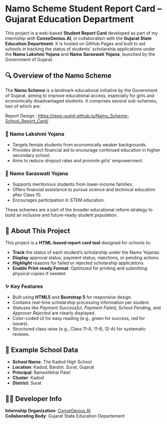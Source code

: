 # Namo Scheme Student Report Card – Gujarat Education Department

This project is a web-based **Student Report Card** developed as part of my internship with **ConveGenius.AI**, in collaboration with the **Gujarat State Education Department**. It is hosted on GitHub Pages and built to aid schools in tracking the status of students' scholarship applications under the **Namo Lakshmi Yojana** and **Namo Saraswati Yojana**, launched by the Government of Gujarat.

## 🔍 Overview of the Namo Scheme

The **Namo Scheme** is a landmark educational initiative by the Government of Gujarat, aiming to improve educational access, especially for girls and economically disadvantaged students. It comprises several sub-schemes, two of which are:

Report Design : [https://repo-sumit.github.io/Namo_Scheme-School_Report_Card/
](https://repo-sumit.github.io/Namo_Scheme-School_Report_Card/)
### 📘 Namo Lakshmi Yojana
- Targets female students from economically weaker backgrounds.
- Provides direct financial aid to encourage continued education in higher secondary school.
- Aims to reduce dropout rates and promote girls' empowerment.

### 📘 Namo Saraswati Yojana
- Supports meritorious students from lower-income families.
- Offers financial assistance to pursue science and technical education after Class 10.
- Encourages participation in STEM education.

These schemes are a part of the broader educational reform strategy to build an inclusive and future-ready student population.

## 🧾 About This Project

This project is a **HTML-based report card tool** designed for schools to:

- **Track** the status of each student’s scholarship under the Namo Yojanas.
- **Display** approval status, payment status, rejections, or pending actions.
- **Highlight** reasons for failed or rejected scholarship applications.
- **Enable Print-ready Format**: Optimized for printing and submitting physical copies if needed.

### ✨ Key Features

- Built using **HTML5** and **Bootstrap 5** for responsive design.
- Contains real-time scholarship processing information per student.
- Statuses like *Payment Successful*, *Payment Failed*, *School Pending*, and *Approver Rejected* are clearly displayed.
- Color-coded UI for easy reading (e.g., green for success, red for issues).
- Structured class-wise (e.g., Class 11-A, 11-B, 12-A) for systematic reviews.

## 🏫 Example School Data

- **School Name**: The Kadod High School
- **Location**: Kadod, Bardoli, Surat, Gujarat
- **Principal**: Rameshbhai Patel
- **Cluster**: Kadod
- **District**: Surat

## 👨‍💼 Developer Info

**Internship Organization**: [ConveGenius.AI](https://www.convegenius.com/)  
**Collaborating Body**: Gujarat State Education Departement
